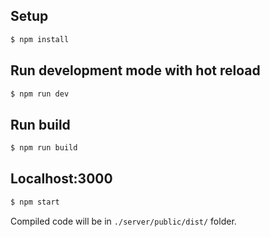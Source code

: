 ## Setup

```bash
$ npm install
```

## Run development mode with hot reload

```bash
$ npm run dev
```

## Run build

```bash
$ npm run build
```

## Localhost:3000

```bash
$ npm start
```
Compiled code will be in `./server/public/dist/` folder.
